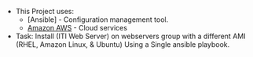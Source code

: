- This Project uses:
    - [Ansible] - Configuration management tool.
    - [Amazon AWS](https://aws.amazon.com/) - Cloud services
- Task:
    Install (ITI Web Server) on webservers group with a different AMI (RHEL, Amazon Linux, & Ubuntu) Using a Single ansible playbook.